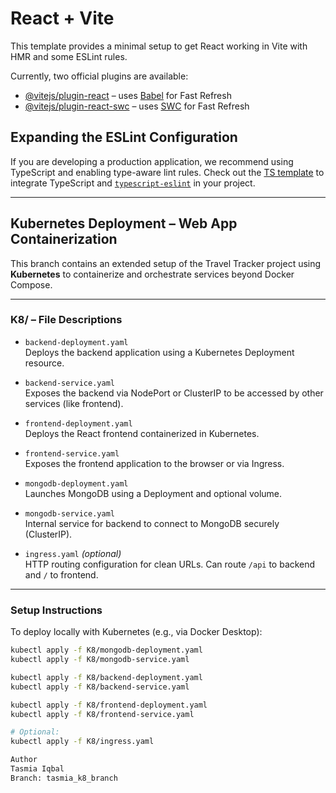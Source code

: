 # React + Vite

This template provides a minimal setup to get React working in Vite with HMR and some ESLint rules.

Currently, two official plugins are available:

- [@vitejs/plugin-react](https://github.com/vitejs/vite-plugin-react/blob/main/packages/plugin-react/README.md) – uses [Babel](https://babeljs.io/) for Fast Refresh
- [@vitejs/plugin-react-swc](https://github.com/vitejs/vite-plugin-react/blob/main/packages/plugin-react-swc/README.md) – uses [SWC](https://swc.rs/) for Fast Refresh

## Expanding the ESLint Configuration

If you are developing a production application, we recommend using TypeScript and enabling type-aware lint rules. Check out the [TS template](https://github.com/vitejs/vite/tree/main/packages/create-vite/template-react-ts) to integrate TypeScript and [`typescript-eslint`](https://typescript-eslint.io) in your project.

---

## Kubernetes Deployment – Web App Containerization

This branch contains an extended setup of the Travel Tracker project using **Kubernetes** to containerize and orchestrate services beyond Docker Compose.

---

### K8/ – File Descriptions

- `backend-deployment.yaml`  
  Deploys the backend application using a Kubernetes Deployment resource.

- `backend-service.yaml`  
  Exposes the backend via NodePort or ClusterIP to be accessed by other services (like frontend).

- `frontend-deployment.yaml`  
  Deploys the React frontend containerized in Kubernetes.

- `frontend-service.yaml`  
  Exposes the frontend application to the browser or via Ingress.

- `mongodb-deployment.yaml`  
  Launches MongoDB using a Deployment and optional volume.

- `mongodb-service.yaml`  
  Internal service for backend to connect to MongoDB securely (ClusterIP).

- `ingress.yaml` *(optional)*  
  HTTP routing configuration for clean URLs. Can route `/api` to backend and `/` to frontend.

---

### Setup Instructions

To deploy locally with Kubernetes (e.g., via Docker Desktop):

```bash
kubectl apply -f K8/mongodb-deployment.yaml
kubectl apply -f K8/mongodb-service.yaml

kubectl apply -f K8/backend-deployment.yaml
kubectl apply -f K8/backend-service.yaml

kubectl apply -f K8/frontend-deployment.yaml
kubectl apply -f K8/frontend-service.yaml

# Optional:
kubectl apply -f K8/ingress.yaml

Author
Tasmia Iqbal
Branch: tasmia_k8_branch




